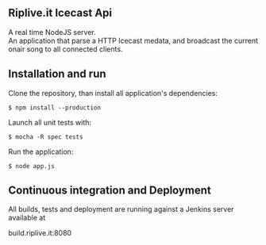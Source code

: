 ## Riplive.it Icecast Api

A real time NodeJS server.  
An application that parse a HTTP Icecast medata, and broadcast the current onair song to all connected clients. 

## Installation and run
Clone the repository, than install all application's dependencies:  

    $ npm install --production  

Launch all unit tests with:  

	$ mocha -R spec tests  

Run the application: 

	$ node app.js  

##  Continuous integration and Deployment

All builds, tests and deployment are running against a Jenkins server available at 

build.riplive.it:8080
